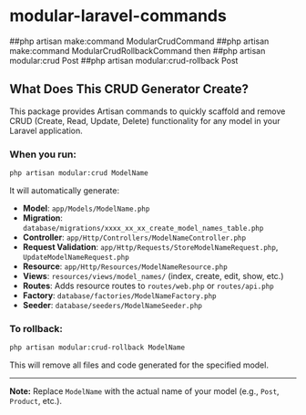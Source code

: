 # modular-laravel-commands
##php artisan make:command ModularCrudCommand
##php artisan make:command ModularCrudRollbackCommand
then
##php artisan modular:crud Post
##php artisan modular:crud-rollback Post

## What Does This CRUD Generator Create?

This package provides Artisan commands to quickly scaffold and remove CRUD (Create, Read, Update, Delete) functionality for any model in your Laravel application.

### When you run:
```sh
php artisan modular:crud ModelName
```
It will automatically generate:

- **Model**: `app/Models/ModelName.php`
- **Migration**: `database/migrations/xxxx_xx_xx_create_model_names_table.php`
- **Controller**: `app/Http/Controllers/ModelNameController.php`
- **Request Validation**: `app/Http/Requests/StoreModelNameRequest.php`, `UpdateModelNameRequest.php`
- **Resource**: `app/Http/Resources/ModelNameResource.php`
- **Views**: `resources/views/model_names/` (index, create, edit, show, etc.)
- **Routes**: Adds resource routes to `routes/web.php` or `routes/api.php`
- **Factory**: `database/factories/ModelNameFactory.php`
- **Seeder**: `database/seeders/ModelNameSeeder.php`

### To rollback:
```sh
php artisan modular:crud-rollback ModelName
```
This will remove all files and code generated for the specified model.

---

**Note:** Replace `ModelName` with the actual name of your model (e.g., `Post`, `Product`, etc.).
